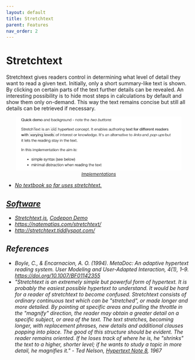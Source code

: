 ```yaml
---
layout: default
title: Stretchtext
parent: Features
nav_order: 2
---
```


# Stretchtext

Stretchtext gives readers control in determining what level of detail they want to read a given text. Initially, only a short summary-like text is shown. By clicking on certain parts of the text further details can be revealed. An interesting possibility is to hide most steps in calculations by default and show them only on-demand. This way the text remains concise but still all details can be retrieved if necessary.


<p  style="font-size:12px;text-align:center;">
  <img alt="img-name" src="/assets/images/stretchtext.gif" width="450">
  <br>
  <em><a href="http://stretchtext.tiddlyspot.com/>Source</a></em> 
</p>

## Implementations

* No textbook so far uses stretchtext.


## Software

* [Stretchtext.js](http://codinginparadise.org/ebooks/html/blog/stretchtext.html), [Codepon Demo](https://codepen.io/caraya/pen/RwbVMzX)
* <https://natematias.com/stretchtext/>
* <http://stretchtext.tiddlyspot.com/>

## References

* Boyle, C., & Encarnacion, A. O. (1994). MetaDoc: An adaptive hypertext reading system. User Modeling and User-Adapted Interaction, 4(1), 1–9. <https://doi.org/10.1007/BF01142355>
* "Stretchtext is an extremely simple but powerful form of hypertext. It is probably the easiest possible hypertext to understand. It would be hard for a reader of stretchtext to become confused. Stretchtext consists of ordinary continuous text which can be "stretched", or made longer and more detailed. By pointing at specific areas and pulling the throttle in the "magnify" direction, the reader may obtain a greater detail on a specific subject, or area of the text. The text stretches, becoming longer, with replacement phrases, new details and additional clauses popping into place. The good of this structure should be evident. The reader remains oriented. If he loses track of where he is, he "shrinks" the text to a higher, shorter level; if he wants to study a topic in more detail, he magnifies it." - Ted Nelson, [Hypertext Note 8](http://xanadu.com/XUarchive/htn8.tif), 1967
